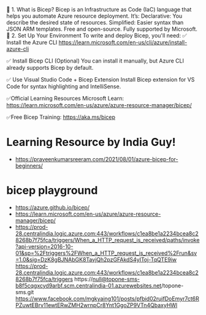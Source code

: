🧱 1. What is Bicep?
Bicep is an Infrastructure as Code (IaC) language that helps you automate Azure resource deployment. It’s:
Declarative: You describe the desired state of resources.
Simplified: Easier syntax than JSON ARM templates.
Free and open-source.
Fully supported by Microsoft.
🧰 2. Set Up Your Environment
To write and deploy Bicep, you'll need:
✅ Install the Azure CLI
https://learn.microsoft.com/en-us/cli/azure/install-azure-cli

✅ Install Bicep CLI (Optional)
You can install it manually, but Azure CLI already supports Bicep by default.

✅ Use Visual Studio Code + Bicep Extension
Install Bicep extension for VS Code for syntax highlighting and IntelliSense.

✅Official Learning Resources
Microsoft Learn: https://learn.microsoft.com/en-us/azure/azure-resource-manager/bicep/

✅Free Bicep Training: https://aka.ms/bicep
# Learning Resource by India Guy! 
- https://praveenkumarsreeram.com/2021/08/01/azure-bicep-for-beginners/
# bicep playground 
- https://azure.github.io/bicep/
- https://learn.microsoft.com/en-us/azure/azure-resource-manager/bicep/
- https://prod-28.centralindia.logic.azure.com:443/workflows/c1ea8be1a2234bcea8c28268b7f75fca/triggers/When_a_HTTP_request_is_received/paths/invoke?api-version=2016-10-01&sp=%2Ftriggers%2FWhen_a_HTTP_request_is_received%2Frun&sv=1.0&sig=DzK8gBJNAbGK8TavjQh2pzGFAkdS4yIToj-TqQTE9iw
https://prod-28.centralindia.logic.azure.com:443/workflows/c1ea8be1a2234bcea8c28268b7f75fca/triggers
https://null@topone-sms-b8f5cqgxcyd9arbf.scm.centralindia-01.azurewebsites.net/topone-sms.git
https://www.facebook.com/mgkyaing101/posts/pfbid02rujfDoEmyr7ct6RPZuwtEBrv11ewtERwZMH2wrnpCr8Ynt1GgoZP9VTn4QbaxyHWl